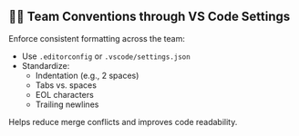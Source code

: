 ## 👨‍💻 Team Conventions through VS Code Settings

Enforce consistent formatting across the team:

- Use `.editorconfig` or `.vscode/settings.json`
- Standardize:
    - Indentation (e.g., 2 spaces)
    - Tabs vs. spaces
    - EOL characters
    - Trailing newlines

Helps reduce merge conflicts and improves code readability.